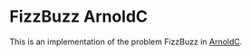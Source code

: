 # FizzBuzz ArnoldC

This is an implementation of the problem FizzBuzz in [ArnoldC](http://lhartikk.github.io/ArnoldC/).
